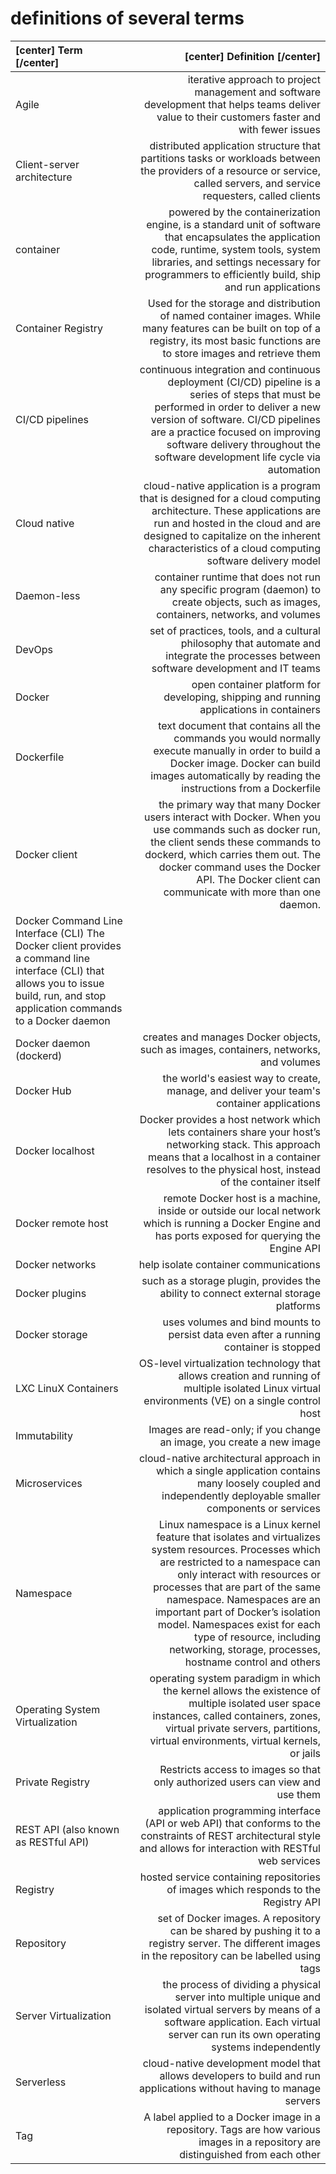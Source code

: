 # definitions of several terms

| [center] Term [/center] | [center] Definition     [/center]    |
| :------- | ------------------: |
 | Agile | iterative approach to project management and software development that helps teams deliver value to their customers faster and with fewer issues|
| Client-server architecture | distributed application structure that partitions tasks or workloads between the providers of a resource or service, called servers, and service requesters, called clients |
| container | powered by the containerization engine, is a standard unit of software that encapsulates the application code, runtime, system tools, system libraries, and settings necessary for programmers to efficiently build, ship and run applications |
| Container Registry | Used for the storage and distribution of named container images. While many features can be built on top of a registry, its most basic functions are to store images and retrieve them |
| CI/CD pipelines | continuous integration and continuous deployment (CI/CD) pipeline is a series of steps that must be performed in order to deliver a new version of software. CI/CD pipelines are a practice focused on improving software delivery throughout the software development life cycle via automation |
| Cloud native | cloud-native application is a program that is designed for a cloud computing architecture. These applications are run and hosted in the cloud and are designed to capitalize on the inherent characteristics of a cloud computing software delivery model |
| Daemon-less | container runtime that does not run any specific program (daemon) to create objects, such as images, containers, networks, and volumes |
| DevOps | set of practices, tools, and a cultural philosophy that automate and integrate the processes between software development and IT teams |
| Docker | open container platform for developing, shipping and running applications in containers |
| Dockerfile | text document that contains all the commands you would normally execute manually in order to build a Docker image. Docker can build images automatically by reading the instructions from a Dockerfile |
| Docker client | the primary way that many Docker users interact with Docker. When you use commands such as docker run, the client sends these commands to dockerd, which carries them out. The docker command uses the Docker API. The Docker client can communicate with more than one daemon.
Docker Command Line Interface (CLI) The Docker client provides a command line interface (CLI) that allows you to issue build, run, and stop application commands to a Docker daemon |
| Docker daemon (dockerd) | creates and manages Docker objects, such as images, containers, networks, and volumes |
| Docker Hub | the world's easiest way to create, manage, and deliver your team's container applications |
| Docker localhost |Docker provides a host network which lets containers share your host’s networking stack. This approach means that a localhost in a container resolves to the physical host, instead of the container itself |
| Docker remote host | remote Docker host is a machine, inside or outside our local network which is running a Docker Engine and has ports exposed for querying the Engine API |
| Docker networks | help isolate container communications |
| Docker plugins | such as a storage plugin, provides the ability to connect external storage platforms |
| Docker storage | uses volumes and bind mounts to persist data even after a running container is stopped |
| LXC LinuX Containers | OS-level virtualization technology that allows creation and running of multiple isolated Linux virtual environments (VE) on a single control host |
| Immutability | Images are read-only; if you change an image, you create a new image |
| Microservices | cloud-native architectural approach in which a single application contains many loosely coupled and independently deployable smaller components or services |
| Namespace | Linux namespace is a Linux kernel feature that isolates and virtualizes system resources. Processes which are restricted to a namespace can only interact with resources or processes that are part of the same namespace. Namespaces are an important part of Docker’s isolation model. Namespaces exist for each type of resource, including networking, storage, processes, hostname control and others |
| Operating System Virtualization | operating system paradigm in which the kernel allows the existence of multiple isolated user space instances, called containers, zones, virtual private servers, partitions, virtual environments, virtual kernels, or jails |
| Private Registry | Restricts access to images so that only authorized users can view and use them |
| REST API (also known as RESTful API) | application programming interface (API or web API) that conforms to the constraints of REST architectural style and allows for interaction with RESTful web services |
| Registry | hosted service containing repositories of images which responds to the Registry API |
| Repository | set of Docker images. A repository can be shared by pushing it to a registry server. The different images in the repository can be labelled using tags |
| Server Virtualization | the process of dividing a physical server into multiple unique and isolated virtual servers by means of a software application. Each virtual server can run its own operating systems independently |
| Serverless |  cloud-native development model that allows developers to build and run applications without having to manage servers |
| Tag | A label applied to a Docker image in a repository. Tags are how various images in a repository are distinguished from each other |

